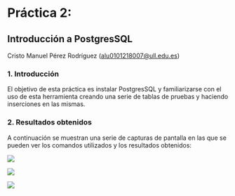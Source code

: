 # Práctica 2:
## Introducción a PostgresSQL

Cristo Manuel Pérez Rodríguez
(alu0101218007@ull.edu.es)

### 1. Introducción
El objetivo de esta práctica es instalar PostgresSQL y familiarizarse con el uso de esta herramienta creando una serie de tablas de pruebas y haciendo inserciones en las mismas.

### 2. Resultados obtenidos
A continuación se muestran una serie de capturas de pantalla en las que se pueden ver los comandos utilizados y los resultados obtenidos:

![](https://user-images.githubusercontent.com/72441071/149580655-15cbb74c-95c1-4cce-ad18-581333beb349.PNG)

![](https://user-images.githubusercontent.com/72441071/149580722-846dfbc3-45ca-4090-a804-161436691e6b.PNG)

![](https://user-images.githubusercontent.com/72441071/149580765-42270245-2bf3-46b1-af20-19b4c7ff9dba.PNG)



